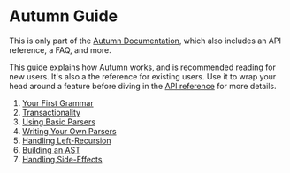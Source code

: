 # Autumn Guide
 
This is only part of the [Autumn Documentation], which also includes an API reference, a FAQ, and
more.

This guide explains how Autumn works, and is recommended reading for new users.
It's also a the reference for existing users. Use it to wrap your head around a feature before
diving in the [API reference] for more details.

[Autumn Documentation]: ../README.md
[API reference]: ../API/README.md

1. [Your First Grammar](1-first-grammar.md)
1. [Transactionality](2-transactionality.md)
1. [Using Basic Parsers](3-basic-parsers.md)
1. [Writing Your Own Parsers](4-own-parsers.md)
1. [Handling Left-Recursion](5-left-recursion.md)
1. [Building an AST](6-ast.md)
1. [Handling Side-Effects](7-side-effects.md)
